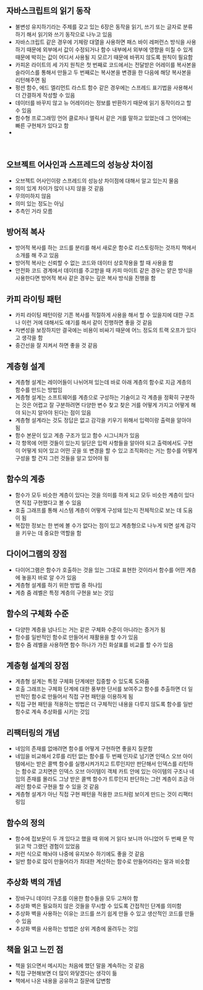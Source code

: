 ## 자바스크립트의 읽기 동작
- 불변성 유지하기라는 주제를 갖고 있는 6장은 동작을 읽기, 쓰기 또는 글자로 분류하기 해서 읽기와 쓰기 동작으로 나누고 있음
- 자바스크립트 같은 경우에 기체랑 대열을 사용하면 패스 바이 레퍼런스 방식을 사용하기 때문에 외부에서 값이 수정되거나 함수 내부에서 외부에 영향을 미칠 수 있게 때문에 박히는 값이 어디서 사용될 지 모르기 때문에 바뀌지 않도록 원칙이 필요함
- 카피온 라이트의 세 가지 원칙은 첫 번째로 코드에서는 전달받은 어레이를 복사본을 슬라이스를 통해서 만들고 두 번째로는 복사본을 변경을 한 다음에 해당 복사본을 리턴해주면 됨
- 펑션 함수, 에드 엘리먼트 라스트 함수 같은 경우에는 스프레드 표기법을 사용해서 더 간결하게 작성할 수 있음
- 데이터를 바꾸지 않고 뉴 어레이라는 정보를 반환하기 때문에 읽기 동작이라고 할 수 있음
- 함수형 프로그래밍 언어 클로저나 엘릭서 같은 거를 말하고 있었는데 그 언어에는 빠른 구현체가 있다고 함
- 
<br>

## 오브젝트 어사인과 스프레드의 성능상 차이점
- 오브젝트 어사인이랑 스프레드의 성능상 차이점에 대해서 알고 있는지 물음
- 의미 있게 차이가 많이 나지 않을 것 같음
- 무의미하지 않음
- 의미 있는 정도는 아님
- 추측인 거라 모름

## 방어적 복사
- 방어적 복사를 하는 코드를 분리를 해서 새로운 함수로 리스토링하는 것까지 책에서 소개를 해 주고 있음
- 방어적 복사는 신뢰할 수 없는 코드와 데이터 상호작용을 할 때 사용을 함
- 안전화 코드 경계에서 데이터를 주고받을 때 카피 마이트 같은 경우는 얕은 방식을 사용한다면 방어적 복사 같은 경우는 깊은 복사 방식을 진행을 함

## 카피 라이팅 패턴
- 카피 라이팅 패턴이랑 기픈 복사를 적절하게 사용을 해서 할 수 있을지에 대한 구조나 이런 거에 대해서도 얘기를 해서 같이 진행하면 좋을 것 같음
- 자변성을 보장하지만 결국에는 비용이 비싸기 때문에 어느 정도의 트랙 오프가 있다고 생각을 함
- 중간선을 잘 지켜서 하면 좋을 것 같음

## 계층형 설계
- 계층형 설계는 레이어들이 나뉘어져 있는데 바로 아래 계층의 함수로 지금 계층의 함수를 만드는 방법임
- 계층형 설계는 소프트웨어를 계층으로 구성하는 기술이고 각 계층을 정확히 구분하는 것은 어렵고 잘 구분하려면 다양한 변수 찾고 찾은 거를 어떻게 가지고 어떻게 해야 되는지 알아야 된다는 점이 있음
- 계층형 설계라는 것도 정답은 없고 감각을 키우기 위해서 입력이랑 출력을 알아야 됨
- 함수 본문이 있고 계층 구조가 있고 함수 시그니처가 있음
- 각 항목에 어떤 것들이 있는지 일단은 입력 사항들을 알아야 되고 출력에서도 구현이 어떻게 되어 있고 어떤 곳을 또 변경을 할 수 있고 조직화라는 거는 함수를 어떻게 구성을 할 건지 그런 것들을 알고 있어야 됨

## 함수의 계층
- 함수가 모두 비슷한 계층이 있다는 것을 의미를 하게 되고 모두 비슷한 계층이 있다면 직접 구현했다고 볼 수 있음
- 호출 그래프를 통해 시스템 계층이 어떻게 구성돼 있는지 전체적으로 보는 데 도움이 됨
- 복잡한 정보는 한 번에 볼 수가 없다는 점이 있고 계층형으로 나누게 되면 설계 감각을 키우는 데 중요한 역할을 함

## 다이어그램의 장점
- 다이어그램은 함수가 호출하는 것을 있는 그대로 표현한 것이라서 함수를 어떤 계층에 놓을지 바로 알 수가 있음
- 계층형 설계를 하기 위한 방법 중 하나임
- 계층 줌 레벨은 특정 계층의 구현을 보는 것임

## 함수의 구체화 수준
- 다양한 계층을 넘나드는 거는 같은 구체화 수준이 아니라는 증거가 됨
- 함수를 일반적인 함수로 만들어서 재활용을 할 수가 있음
- 함수 줌 레벨을 사용하면 함수 하나가 가진 화살표를 비교를 할 수가 있음

## 계층형 설계의 장점
- 계층형 설계는 특정 구체화 단계에만 집중할 수 있도록 도와줌
- 호출 그래프는 구체화 단계에 대한 풍부한 단서를 보여주고 함수를 추출하면 더 일반적인 함수로 만들어서 직접 구현 패턴을 이용하게 됨
- 직접 구현 패턴을 적용하는 방법은 더 구체적인 내용을 다루지 않도록 함수를 일반 함수로 계속 추상화를 시키는 것임

## 리팩터링의 개념
- 네임의 존재를 없애려면 함수를 어떻게 구현하면 좋을지 질문함
- 네임을 비교해서 2루를 리턴 없는 함수를 두 번째 인자로 넘기면 인덱스 오브 아이템에서는 받은 콜백 함수를 실행시켜가지고 트루인지만 판단해서 인덱스를 리턴하는 함수로 고치면은 인덱스 오브 아이템이 객체 카트 안에 있는 아이템의 구조나 네임의 존재를 몰라도 그냥 받은 콜백 함수가 트루인지 판단하는 그런 계층이 조금 아래인 함수로 구현을 할 수 있을 것 같음
- 계층형 설계가 아닌 직접 구현 패턴을 적용한 코드처럼 보이게 만드는 것이 리팩터링임

## 함수의 정의
- 함수에 접보문이 두 개 있다고 했을 때 위에 거 읽다 보니까 아니었어 두 번째 문 막 읽고 막 그랬던 경험이 있었음
- 저런 식으로 해놔야 나중에 유지보수 하기에도 좋을 것 같음
- 일반 함수로 많이 만들어라가 최대한 계산하는 함수로 만들어라라는 말과 비슷함

## 추상화 벽의 개념
- 장바구니 데이터 구조를 이용한 함수들을 모두 고쳐야 함
- 추상화 벽은 필요하지 않은 것들을 무시할 수 있도록 간접적인 단계를 의미함
- 추상화 벽을 사용하는 이유는 코드를 쓰기 쉽게 만들 수 있고 생산적인 코드를 만들 수 있음
- 추상화 벽을 사용하는 방법은 상위 계층에 올려두는 것임

## 책을 읽고 느낀 점
- 책을 읽으면서 메시지는 처음에 했던 말을 계속하는 것 같음
- 직접 구현해보면 더 많이 와닿겠다는 생각이 듦
- 책에서 나온 내용을 공유하고 질문에 답변함

